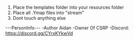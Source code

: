 1. Place the templates folder into your resources folder
2. Place all .Ymap files into "stream" 
3. Dont touch anything else 


---PersonInfo---
-Author Aidan
-Owner Of CSRP
-Discord: https://discord.gg/CYrxKYkwVd
